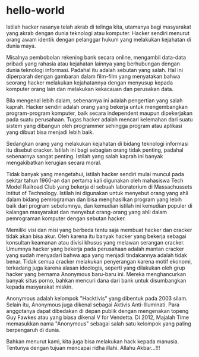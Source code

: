 # hello-world

Istilah hacker rasanya telah akrab di telinga kita, utamanya bagi masyarakat yang akrab dengan dunia teknologi atau komputer. Hacker sendiri menurut orang awam identik dengan pelanggar hukum yang melakukan kejahatan di dunia maya.

Misalnya pembobolan rekening bank secara online, mengambil data-data pribadi yang rahasia atau kejahatan lainnya yang berhubungan dengan dunia teknologi informasi. Padahal itu adalah sebutan yang salah. Hal ini diperparah dengan gambaran dalam film-film yang menyatakan bahwa seorang hacker melakukan kejahatannya dengan menyusup kepada komputer orang lain dan melakukan kekacauan dan perusakan data.

Bila mengenal lebih dalam, sebenarnya ini adalah pengertian yang salah kaprah. Hacker sendiri adalah orang yang bekerja untuk mengembangkan program-program komputer, baik secara independent maupun dipekerjakan pada suatu perusahaan. Tugas hacker adalah mencari kelemahan dari suatu sistem yang dibangun oleh programmer sehingga program atau aplikasi yang dibuat bisa menjadi lebih baik.

Sedangkan orang yang melakukan kejahatan di bidang teknologi informasi itu disebut cracker. Istilah ini bagi sebagian orang tidak penting, padahal sebenarnya sangat penting. Istilah yang salah kaprah ini banyak mengakibatkan kerugian secara moral.

Tidak banyak yang mengetahui, istilah hacker sendiri mulai muncul pada sekitar tahun 1960-an dan pertama kali digunakan oleh mahasiswa Tech Model Railroad Club yang bekerja di sebuah laboratorium di Massachussets Intitut of Technology. Istilah ini digunakan untuk menyebut orang yang ahli dalam bidang pemrograman dan bisa menghasilkan program yang lebih baik dari program sebelumnya, dan kemudian istilah ini kemudian populer di kalangan masyarakat dan menyebut orang-orang yang ahli dalam pemrograman komputer dengan sebutan hacker.

Memiliki visi dan misi yang berbeda tentu saja membuat hacker dan cracker tidak akan bisa akur. Oleh karena itu banyak hacker yang bekerja sebagai konsultan keamanan atau divisi khusus yang melawan serangan cracker. Umumnya hacker yang bekerja pada perusahaan adalah mantan cracker yang sudah menyadari bahwa apa yang menjadi tindakannya adalah tidak benar. Tidak semua cracker melakukan penyerangan karena motif ekonomi, terkadang juga karena alasan ideologis, seperti yang dilakukan oleh grup hacker yang bernama Anonymous baru-baru ini. Mereka menghancurkan banyak situs porno, bahkan mencuri dana dari bank untuk disumbangkan kepada masyarakat miskin.

Anonymous adalah kelompok "Hacktivis" yang dibentuk pada 2003 silam. Selain itu, Anonymous juga dikenal sebagai Aktivis Anti-Illuminati. Para anggotanya dapat dibedakan di depan publik dengan mengenakan topeng Guy Fawkes atau yang biasa dikenal V for Vendetta. Di 2012, Majalah Time memasukkan nama "Anonymous" sebagai salah satu kelompok yang paling berpengaruh di dunia.

Bahkan menurut kami, kita juga bisa melakukan hack kepada manusia. Tentunya dengan tujuan mencapai ridha illahi.
Allahu Akbar...!!!
